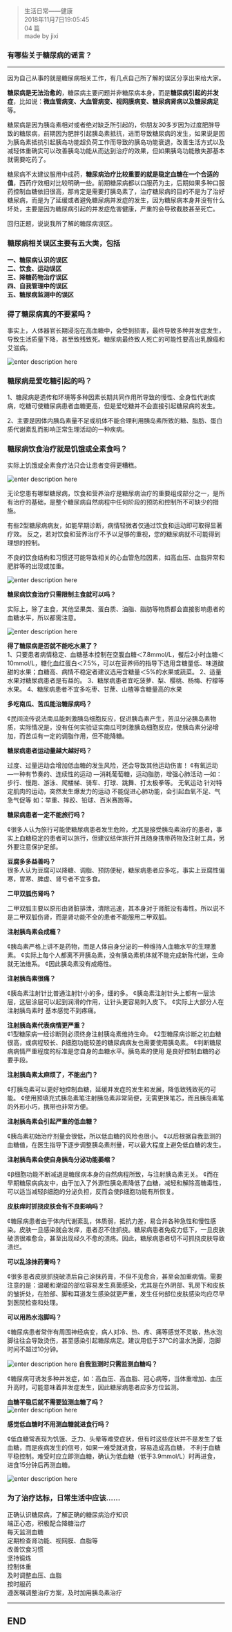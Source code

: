> 生活日常——健康  
> 2018年11月7日19:05:45         
> 04 篇  
>made by jixi

### 有哪些关于糖尿病的谣言？

----------
因为自己从事的就是糖尿病相关工作，有几点自己所了解的误区分享出来给大家。

**糖尿病是无法治愈的**，糖尿病主要问题并非糖尿病本身，而是**糖尿病引起的并发症**，比如说：**微血管病变、大血管病变、视网膜病变、糖尿病肾病以及糖尿病足**等。

糖尿病是因为胰岛素相对或者绝对缺乏所引起的，你朋友30多岁因为过度肥胖导致的糖尿病，前期因为肥胖引起胰岛素抵抗，进而导致糖尿病的发生，如果说是因为胰岛素抵抗引起胰岛功能超负荷工作而导致的胰岛功能衰退，改善生活方式以及减轻体重确实可以改善胰岛功能从而达到治疗的效果，但如果胰岛功能散失那基本就需要吃药了。  


糖尿病不太建议服用中成药，**糖尿病治疗比较重要的就是稳定血糖在一个合适的值**，西药疗效相对比较明确一些。前期糖尿病都以口服药为主，后期如果多种口服药控制血糖依旧很高，那肯定是需要打胰岛素了，治疗糖尿病的目的不是为了治好糖尿病，而是为了延缓或者避免糖尿病并发症的发生，因为糖尿病本身并没有什么坏处，主要是因为糖尿病引起的并发症危害健康，严重的会导致截肢甚至死亡。


回归正题，说说我所了解的糖尿病误区。

### 糖尿病相关误区主要有五大类，包括
**一、糖尿病认识的误区  
二、饮食、运动误区  
三、降糖药物治疗误区  
四、自我管理中的误区  
五、糖尿病监测中的误区**  

### 得了糖尿病真的不要紧吗？  

事实上，人体器官长期浸泡在高血糖中，会受到损害，最终导致多种并发症发生，导致生活质量下降，甚至致残致死。糖尿病最终致人死亡的可能性要高出乳腺癌和艾滋病。

![enter description here](https://www.github.com/jixiyu/images3/raw/master/小书匠/1541589324455.png)

### 糖尿病是爱吃糖引起的吗？
 
1、糖尿病是遗传和环境等多种因素长期共同作用所导致的慢性、全身性代谢疾病，吃糖可使糖尿病患者血糖更高，但是爱吃糖并不会直接引起糖尿病的发生。  

2、主要是因体内胰岛素量不足或机体不能合理利用胰岛素所致的糖、脂肪、蛋白质代谢紊乱而影响正常生理活动的一种疾病。
 
 
### 糖尿病饮食治疗就是饥饿或全素食吗？
实际上饥饿或全素食疗法只会让患者变得更糟糕。  

![enter description here](https://www.github.com/jixiyu/images3/raw/master/小书匠/1541589304726.png)  


无论您患有哪型糖尿病，饮食和营养治疗是糖尿病治疗的重要组成部分之一，是所有治疗的基础，是整个糖尿病自然病程中任何阶段的预防和控制所不可缺少的措施。  

有些2型糖尿病病友，如能早期诊断，病情轻微者仅通过饮食和运动即可取得显著疗效。
反之，若对饮食和营养治疗不予以足够的重视，您的糖尿病就不可能得到理想的控制。  

不良的饮食结构和习惯还可能导致相关的心血管危险因素，如高血压、血脂异常和肥胖等的出现或加重。

![enter description here](https://www.github.com/jixiyu/images3/raw/master/小书匠/1541589348391.png)

**糖尿病饮食治疗只需限制主食就可以吗？**  
 
实际上，除了主食，其他坚果类、蛋白质、油脂、脂肪等物质都会直接影响患者的血糖水平，所以都需注意。

![enter description here](https://www.github.com/jixiyu/images3/raw/master/小书匠/1541589388873.png)

**得了糖尿病是否就不能吃水果了？**  
1、只要患者病情稳定、血糖基本控制在空腹血糖＜7.8mmol/L，餐后2小时血糖＜10mmol/L，糖化血红蛋白＜7.5%，可以在营养师的指导下选用含糖量低、味道酸甜的水果；血糖高、病情不稳定者建议选用含糖量＜5%的水果或蔬菜。
2、适量水果对糖尿病患者是有益的。
3、糖尿病患者宜吃菠萝、梨、樱桃、杨梅、柠檬等水果。
4、糖尿病患者不宜多吃枣、甘蔗、山楂等含糖量高的水果
 
**多吃南瓜、苦瓜能治糖尿病吗？**  

¢民间流传说法南瓜能刺激胰岛细胞反应，促进胰岛素产生，苦瓜分泌胰岛素物质，实际情况是，没有任何实验证实南瓜可刺激胰岛细胞反应，使胰岛素分泌增加，而苦瓜有一定的调脂作用，但不能降糖。
 
 
**糖尿病患者运动量越大越好吗？**  
 
过度、过量运动会增加低血糖的发生风险，还会导致其他运动伤害！
¢有氧运动
—一种有节奏的、连续性的运动
—消耗葡萄糖，运动脂肪，增强心肺活动
—如：步行、慢跑、游泳、爬楼梯、骑车、打球、跳舞、打太极拳等。
无氧运动
针对特定肌肉的运动，突然发生爆发力的运动
不能促进心肺功能，会引起血氧不足、气急气促等
如：举重、摔跤、铅球、百米赛跑等。

**糖尿病患者一定不能旅行吗？**  
 
¢很多人认为旅行可能使糖尿病患者发生危险，尤其是接受胰岛素治疗的患者，事实上血糖稳定的患者可以旅行，但建议结伴旅行并且随身携带药物及注射工具，另外要注意保护足部。
 
**豆腐多多益善吗？**  
很多人认为豆腐可以降糖、调脂、预防便秘，糖尿病患者应多吃，事实上豆腐性偏寒，胃寒、脾虚、肾亏者不宜多食。
 
**二甲双胍伤肾吗？**  
 
二甲双胍主要以原形由肾脏排泄，清除迅速，其本身对于肾脏没有毒性。所以说不是二甲双胍伤肾，而是肾功能不全的患者不能服用二甲双胍。
 
**注射胰岛素会成瘾？**  

¢胰岛素严格上讲不是药物，而是人体自身分泌的一种维持人血糖水平的生理激素。
¢实际上每个人都离不开胰岛素，没有胰岛素机体就不能完成新陈代谢，生命就无法维系。
¢因此胰岛素没有成瘾性。
 
**注射胰岛素很痛？**  

¢胰岛素注射针比普通注射针小的多，细的多。
¢胰岛素注射针头上都有一层涂层，这层涂层可以起到润滑的作用，让针头更容易刺入皮下。
¢实际上大部分人在注射胰岛素时
基本感觉不到疼痛。
 
**注射胰岛素代表病情更严重？**  
¢1型糖尿病一经诊断则必须终身注射胰岛素维持生命。
¢2型糖尿病诊断之初血糖很高，或病程较长、β细胞功能较差的糖尿病病友也需要使用胰岛素。
¢判断糖尿病病情严重程度的标准是您自身的血糖水平。胰岛素的使用
是良好控制血糖的必要手段。
 
**注射胰岛素太麻烦了，不能出门？**  

¢打胰岛素可以更好地控制血糖，延缓并发症的发生和发展，降低致残致死的可能。
¢使用预填充式胰岛素笔注射胰岛素非常简便，无需更换笔芯，而且胰岛素笔的外形小巧，携带也非常方便。
 
**注射胰岛素会引起严重的低血糖？**  

¢胰岛素初始治疗剂量会很低，所以低血糖的风险也很小。
¢以后根据自我监测的血糖值，在医生指导下逐步调整胰岛素剂量，可以最大程度上避免低血糖的发生。
 
**注射胰岛素会使自身胰岛分泌功能萎缩？**  

¢β细胞功能不断减退是糖尿病本身的自然病程所致，与注射胰岛素无关。
¢而在早期糖尿病病友中，由于加入了外源性胰岛素降低了血糖，减轻和解除高糖毒性，可以适当减轻β细胞的分泌负担，反而会使β细胞功能有所恢复。
 
**皮肤痒时抓挠皮肤会有不良影响吗？**  

¢糖尿病患者由于体内代谢紊乱，体质弱，抵抗力差，易合并各种急性和慢性感染。皮肤一旦感染就会发痒，患者忍不住抓挠。糖尿病患者免疫力低下，一旦皮肤破溃很难愈合，甚至出现经久不愈的溃疡。因此，糖尿病患者切不可抓挠皮肤导致溃烂。
 
**可以乱涂抹药膏吗？**  

¢很多患者皮肤抓挠破溃后自己涂抹药膏，不但不见愈合，甚至会加重病情。需要注意的是：温暖和潮湿的部位容易发生真菌感染，尤其是在外阴部、乳房下和皮肤的皱折处，在脸部、脚和耳道发生感染就更严重，发生任何部位皮肤感染均应尽早到医院检查和处理。
 
**可以用热水泡脚吗？**  

¢糖尿病患者常伴有周围神经病变，病人对冷、热、疼、痛等感觉不灵敏，热水泡脚往往会导致烫伤，甚至感染引起糖尿病足。建议用低于37℃的温水洗脚，泡脚时间不超过10分钟。
 
 ![enter description here](https://www.github.com/jixiyu/images3/raw/master/小书匠/1541589532290.png)
**自我监测时只需监测血糖吗？**  


¢糖尿病可诱发多种并发症，如：高血压、高血脂、冠心病等，当体重增加、血压升高时，可能意味着并发症发生，因此糖尿病患者应多方位监测。

**血糖平稳后就不需要监测血糖了吗？**  
![enter description here](https://www.github.com/jixiyu/images3/raw/master/小书匠/1541589538832.png)

**感觉低血糖时不用测血糖就进食行吗？**  

¢低血糖常表现为饥饿、乏力、头晕等难受症状，但有时这些症状并不是发生了低血糖，而是疾病发生的信号，如果一难受就进食，容易造成高血糖，
不利于血糖平稳控制。难受时应立即测血糖，确认为低血糖（低于3.9mmol/L）时再进食，进食15分钟后再测血糖。

![enter description here](https://www.github.com/jixiyu/images3/raw/master/小书匠/1541589554320.png)

### 为了治疗达标，日常生活中应该……  
正确认识糖尿病，了解正确的糖尿病治疗知识  
端正心态，积极配合降糖治疗  
每天监测血糖  
定期检查肾功能、视网膜、血脂等  
改善饮食习惯  
坚持锻炼  
控制体重  
及时调整血压、血脂  
按时服药  
遵医嘱调整治疗方案，及时加用胰岛素治疗  

----------
## END

